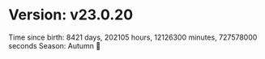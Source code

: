 # Version: v23.0.20
Time since birth: 8421 days, 202105 hours, 12126300 minutes, 727578000 seconds
Season: Autumn 🍁
